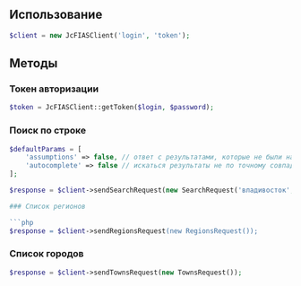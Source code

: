 ## Использование

```php
$client = new JcFIASClient('login', 'token');
```

## Методы

### Токен авторизации

```php
$token = JcFIASClient::getToken($login, $password);
```

### Поиск по строке

```php
$defaultParams = [
    'assumptions' => false, // ответ с результатами, которые не были найдены в ФИАС
    'autocomplete' => false // искаться результаты не по точному совпадению, а со *
];

$response = $client->sendSearchRequest(new SearchRequest('владивосток', ['assumptions' => true]));

### Список регионов

```php
$response = $client->sendRegionsRequest(new RegionsRequest());
```

### Список городов

```php
$response = $client->sendTownsRequest(new TownsRequest());
```
